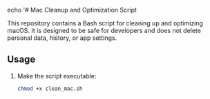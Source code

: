 echo '# Mac Cleanup and Optimization Script

This repository contains a Bash script for cleaning up and optimizing macOS. It is designed to be safe for developers and does not delete personal data, history, or app settings.

## Usage

1. Make the script executable:
   ```bash
   chmod +x clean_mac.sh

